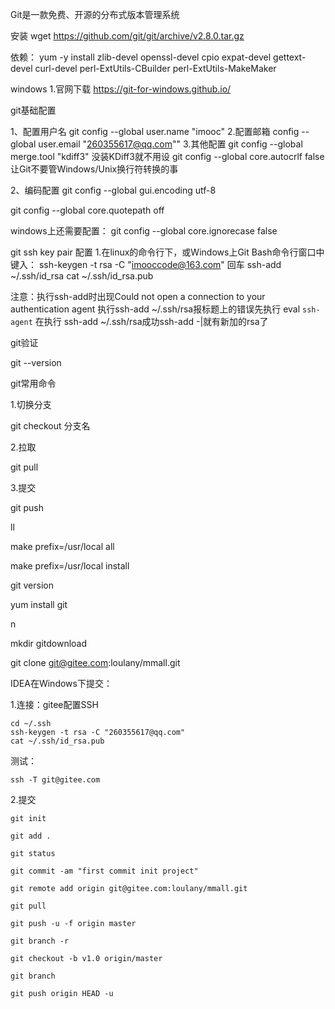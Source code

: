 Git是一款免费、开源的分布式版本管理系统

安装
wget https://github.com/git/git/archive/v2.8.0.tar.gz

依赖：
yum -y install zlib-devel openssl-devel cpio expat-devel gettext-devel curl-devel perl-ExtUtils-CBuilder perl-ExtUtils-MakeMaker

windows
1.官网下载
https://git-for-windows.github.io/

git基础配置

1、配置用户名
git config --global user.name "imooc"
2.配置邮箱
config --global user.email "260355617@qq.com""
3.其他配置
git config --global merge.tool "kdiff3"
没装KDiff3就不用设
git config --global core.autocrlf false
让Git不要管Windows/Unix换行符转换的事

2、编码配置
git config --global gui.encoding utf-8

git config --global core.quotepath off

windows上还需要配置：
git config --global core.ignorecase false


git ssh key pair 配置
1.在linux的命令行下，或Windows上Git Bash命令行窗口中键入：
ssh-keygen -t rsa -C "imooccode@163.com"
回车
ssh-add ~/.ssh/id_rsa
cat ~/.ssh/id_rsa.pub

注意：执行ssh-add时出现Could not open a connection to your authentication agent 执行ssh-add ~/.ssh/rsa报标题上的错误先执行 eval `ssh-agent` 在执行 ssh-add ~/.ssh/rsa成功ssh-add -|就有新加的rsa了

git验证

git --version

git常用命令

1.切换分支

git checkout 分支名

2.拉取

git pull

3.提交

git push



ll

make prefix=/usr/local all

make prefix=/usr/local install

git version

yum install git

n

mkdir gitdownload

git clone git@gitee.com:loulany/mmall.git



IDEA在Windows下提交：

1.连接：gitee配置SSH

    cd ~/.ssh
    ssh-keygen -t rsa -C "260355617@qq.com"
    cat ~/.ssh/id_rsa.pub
测试：

    ssh -T git@gitee.com


2.提交

    git init

    git add .

    git status

    git commit -am "first commit init project"

    git remote add origin git@gitee.com:loulany/mmall.git

    git pull

    git push -u -f origin master

    git branch -r

    git checkout -b v1.0 origin/master

    git branch

    git push origin HEAD -u

